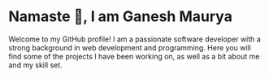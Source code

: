 # Namaste 🙏, I am Ganesh Maurya

Welcome to my GitHub profile! I am a passionate software developer with a strong background in web development and programming. Here you will find some of the projects I have been working on, as well as a bit about me and my skill set.
